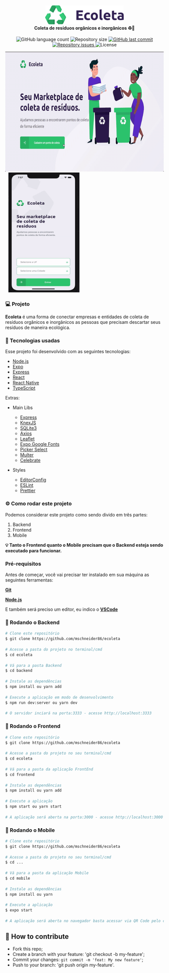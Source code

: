 <h4 align="center">
<img src="github_assets/logo.png" width="250px" /><br>
 <b>Coleta de resíduos orgânicos e inorgânicos</b> ♻️🔋
</h4>

<p align="center">
  <img alt="GitHub language count" src="https://img.shields.io/github/languages/count/mschneider86/ecoleta.svg">

  <img alt="Repository size" src="https://img.shields.io/github/repo-size/mschneider86/ecoleta.svg">
  
  <a href="https://github.com/Rocketseat/semana-omnistack-9/commits/master">
    <img alt="GitHub last commit" src="https://img.shields.io/github/last-commit/mschneider86/ecoleta">
  </a>

  <a href="https://github.com/Rocketseat/semana-omnistack-9/issues">
    <img alt="Repository issues" src="https://img.shields.io/github/issues/mschneider86/ecoleta">
  </a>

  <img alt="License" src="https://img.shields.io/badge/license-MIT-brightgreen">
</p>

<p >
  <img alt="Frontend" src="github_assets/web.gif" width="580px" height="380px">
  <img alt="Mobile" style="margin-left:10px" src="github_assets/mobile.gif" width="226px" height="380px">
</p>

### 💻 Projeto

<b>Ecoleta</b> é uma forma de conectar empresas e entidades de coleta de resíduos orgânicos e inorgânicos as pessoas que precisam descartar seus resíduos de maneira ecológica.

### :rocket: Tecnologias usadas

Esse projeto foi desenvolvido com as seguintes tecnologias:

- [Node.js](https://nodejs.org/en/)
- [Expo](https://expo.io/)
- [Express](https://expressjs.com/pt-br/)
- [React](https://pt-br.reactjs.org/)
- [React Native](https://reactnative.dev/)
- [TypeScript](https://www.typescriptlang.org/)

Extras:

- Main Libs
  - [Express](https://expressjs.com/pt-br/)
  - [KnexJS](http://knexjs.org/)
  - [SQLite3](https://www.sqlite.org/index.html)
  - [Axios](https://github.com/axios/axios)
  - [Leaflet](https://leafletjs.com/)
  - [Expo Google Fonts](https://github.com/expo/google-fonts)
  - [Picker Select](https://github.com/lawnstarter/react-native-picker-select)
  - [Multer](https://github.com/expressjs/multer)
  - [Celebrate](https://github.com/arb/celebrate)
  
- Styles
  - [EditorConfig](https://editorconfig.org/)
  - [ESLint](https://eslint.org/)
  - [Prettier](https://prettier.io/)


### ⚙ Como rodar este projeto

Podemos considerar este projeto como sendo divido em três partes:

1. Backend
2. Frontend
3. Mobile

<b>💡 Tanto o Frontend quanto o Mobile precisam que o Backend esteja sendo executado para funcionar.</b>

### Pré-requisitos

Antes de começar, você vai precisar ter instalado em sua máquina as seguintes ferramentas:

<b>[Git](https://git-scm.com)</b>

<b>[Node.js](https://nodejs.org/en/)</b>

E também será preciso um editor, eu indico o <b>[VSCode](https://code.visualstudio.com/)</b>

### 🧭 Rodando o Backend

```bash
# Clone este repositório
$ git clone https://github.com/mschneider86/ecoleta

# Acesse a pasta do projeto no terminal/cmd
$ cd ecoleta

# Vá para a pasta Backend
$ cd backend

# Instale as dependências
$ npm install ou yarn add

# Execute a aplicação em modo de desenvolvimento
$ npm run dev:server ou yarn dev

# O servidor inciará na porta:3333 - acesse http://localhost:3333
```

### 🧭 Rodando o Frontend

```bash
# Clone este repositório
$ git clone https://github.com/mschneider86/ecoleta

# Acesse a pasta do projeto no seu terminal/cmd
$ cd ecoleta

# Vá para a pasta da aplicação FrontEnd
$ cd frontend

# Instale as dependências
$ npm install ou yarn add

# Execute a aplicação
$ npm start ou yarn start

# A aplicação será aberta na porta:3000 - acesse http://localhost:3000
```

### 🧭 Rodando o Mobile

```bash
# Clone este repositório
$ git clone https://github.com/mschneider86/ecoleta

# Acesse a pasta do projeto no seu terminal/cmd
$ cd ...

# Vá para a pasta da aplicação Mobile
$ cd mobile

# Instale as dependências
$ npm install ou yarn

# Execute a aplicação
$ expo start

# A aplicação será aberta no navegador basta acessar via QR Code pelo celular
```

## 🤔 How to contribute

- Fork this repo;
- Create a branch with your feature: 'git checkout -b my-feature';
- Commit your changes: `git commit -m 'feat: My new feature'`;
- Push to your branch: 'git push origin my-feature'.
